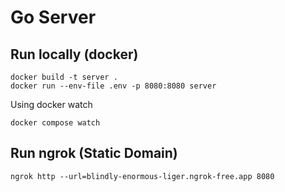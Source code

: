 # Go Server

## Run locally (docker)
```
docker build -t server .
docker run --env-file .env -p 8080:8080 server
```
Using docker watch
```
docker compose watch
```

## Run ngrok (Static Domain)
```
ngrok http --url=blindly-enormous-liger.ngrok-free.app 8080
```

